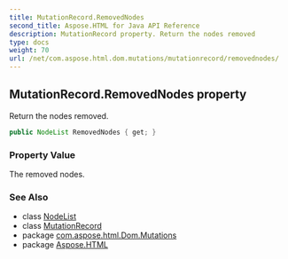 ```yaml
---
title: MutationRecord.RemovedNodes
second_title: Aspose.HTML for Java API Reference
description: MutationRecord property. Return the nodes removed
type: docs
weight: 70
url: /net/com.aspose.html.dom.mutations/mutationrecord/removednodes/
---
```

## MutationRecord.RemovedNodes property

Return the nodes removed.

```java
public NodeList RemovedNodes { get; }
```

### Property Value

The removed nodes.

### See Also

* class [NodeList](../../../com.aspose.html.collections/nodelist/)
* class [MutationRecord](../)
* package [com.aspose.html.Dom.Mutations](../../mutationrecord/)
* package [Aspose.HTML](../../../)
